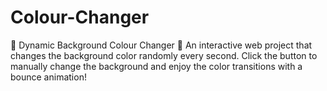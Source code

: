 # Colour-Changer
🌈 Dynamic Background Colour Changer 🎨 An interactive web project that changes the background color randomly every second. Click the button to manually change the background and enjoy the color transitions with a bounce animation! 
